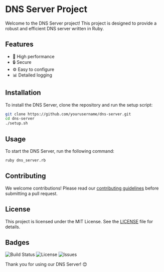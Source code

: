 # DNS Server Project


Welcome to the DNS Server project! This project is designed to provide a robust and efficient DNS server written in Ruby.

## Features

- 🚀 High performance
- 🔒 Secure
- ⚙️ Easy to configure
- 📊 Detailed logging

## Installation

To install the DNS Server, clone the repository and run the setup script:

```bash
git clone https://github.com/yourusername/dns-server.git
cd dns-server
./setup.sh
```

## Usage

To start the DNS Server, run the following command:

```bash
ruby dns_server.rb
```

## Contributing

We welcome contributions! Please read our [contributing guidelines](CONTRIBUTING.md) before submitting a pull request.

## License

This project is licensed under the MIT License. See the [LICENSE](LICENSE) file for details.

## Badges

![Build Status](https://img.shields.io/github/workflow/status/yourusername/dns-server/CI)
![License](https://img.shields.io/github/license/yourusername/dns-server)
![Issues](https://img.shields.io/github/issues/yourusername/dns-server)

Thank you for using our DNS Server! 😊
